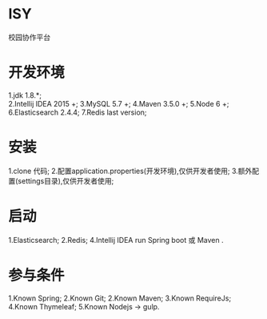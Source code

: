 # ISY
校园协作平台
# 开发环境
1.jdk 1.8.*;  
2.Intellij IDEA 2015 +;
3.MySQL 5.7 +;
4.Maven 3.5.0 +;
5.Node 6 +;
6.Elasticsearch 2.4.4;
7.Redis last version;
# 安装
1.clone 代码;
2.配置application.properties(开发环境),仅供开发者使用;
3.额外配置(settings目录),仅供开发者使用;
# 启动
1.Elasticsearch;
2.Redis;
4.Intellij IDEA run Spring boot 或 Maven .
# 参与条件
1.Known Spring;
2.Known Git;
2.Known Maven;
3.Known RequireJs;
4.Known Thymeleaf;
5.Known Nodejs -> gulp.
